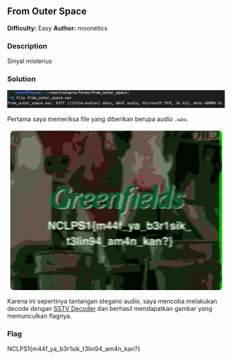 ## From Outer Space

**Difficulty:** Easy
**Author:** moonetics

### Description

Sinyal misterius

### Solution

![alt text](image-1.png)

Pertama saya memeriksa file yang diberikan berupa audio `.wav`.

![alt text](image.png)

Karena ini sepertinya tantangan stegano audio, saya mencoba melakukan decode dengan [SSTV Decoder](https://sstv-decoder.mathieurenaud.fr/) dan berhasil mendapatkan gambar yang memunculkan flagnya.

### Flag

NCLPS1{m44f_ya_b3r1sik_t3lin94_am4n_kan?}
